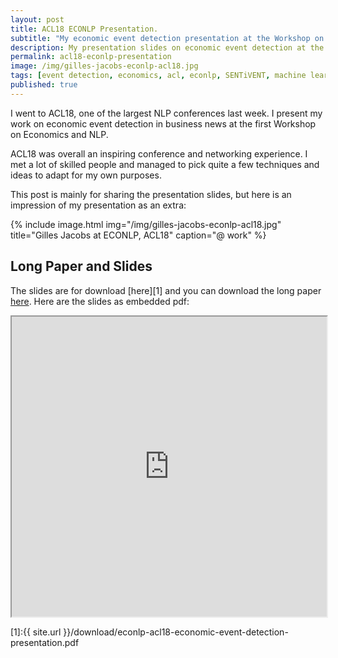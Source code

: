 ```yaml
---
layout: post
title: ACL18 ECONLP Presentation.
subtitle: "My economic event detection presentation at the Workshop on Economics and NLP."
description: My presentation slides on economic event detection at the Workshop on Economics and NLP at ACL18, Melbourne, AUS.
permalink: acl18-econlp-presentation
image: /img/gilles-jacobs-econlp-acl18.jpg
tags: [event detection, economics, acl, econlp, SENTiVENT, machine learning, economic news, text mining, NLP, event extraction]
published: true
---
```

I went to ACL18, one of the largest NLP conferences last week.
I present my work on economic event detection in business news at the first Workshop on Economics and NLP.

ACL18 was overall an inspiring conference and networking experience.
I met a lot of skilled people and managed to pick quite a few techniques and ideas to adapt for my own purposes.

This post is mainly for sharing the presentation slides, but here is an impression of my presentation as an extra:

{% include image.html
            img="/img/gilles-jacobs-econlp-acl18.jpg"
            title="Gilles Jacobs at ECONLP, ACL18"
            caption="@ work" %}

## Long Paper and Slides
The slides are for download [here][1] and you can download the long paper [here](https://aclanthology.info/papers/W18-3101/w18-3101).
Here are the slides as embedded pdf:

<iframe src="https://drive.google.com/file/d/1JfzZzCFarqiSBJSzzprtdqYINKWgd1AS/preview" width="100%" height="480"></iframe>

[1]:{{ site.url }}/download/econlp-acl18-economic-event-detection-presentation.pdf